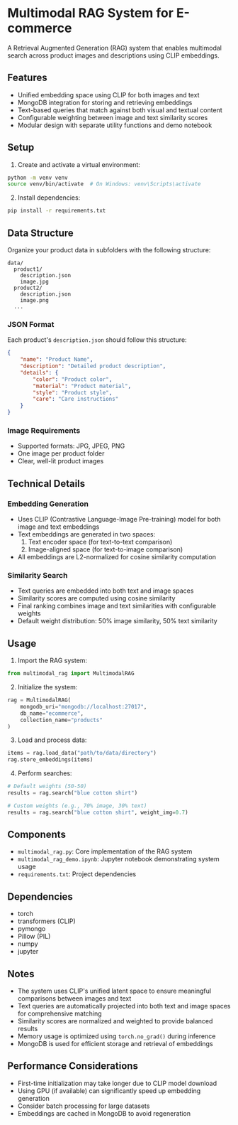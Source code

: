 # Multimodal RAG System for E-commerce

A Retrieval Augmented Generation (RAG) system that enables multimodal search across product images and descriptions using CLIP embeddings.

## Features

- Unified embedding space using CLIP for both images and text
- MongoDB integration for storing and retrieving embeddings
- Text-based queries that match against both visual and textual content
- Configurable weighting between image and text similarity scores
- Modular design with separate utility functions and demo notebook

## Setup

1. Create and activate a virtual environment:
```bash
python -m venv venv
source venv/bin/activate  # On Windows: venv\Scripts\activate
```

2. Install dependencies:
```bash
pip install -r requirements.txt
```

## Data Structure

Organize your product data in subfolders with the following structure:
```
data/
  product1/
    description.json
    image.jpg
  product2/
    description.json
    image.png
  ...
```

### JSON Format
Each product's `description.json` should follow this structure:
```json
{
    "name": "Product Name",
    "description": "Detailed product description",
    "details": {
        "color": "Product color",
        "material": "Product material",
        "style": "Product style",
        "care": "Care instructions"
    }
}
```

### Image Requirements
- Supported formats: JPG, JPEG, PNG
- One image per product folder
- Clear, well-lit product images

## Technical Details

### Embedding Generation
- Uses CLIP (Contrastive Language-Image Pre-training) model for both image and text embeddings
- Text embeddings are generated in two spaces:
  1. Text encoder space (for text-to-text comparison)
  2. Image-aligned space (for text-to-image comparison)
- All embeddings are L2-normalized for cosine similarity computation

### Similarity Search
- Text queries are embedded into both text and image spaces
- Similarity scores are computed using cosine similarity
- Final ranking combines image and text similarities with configurable weights
- Default weight distribution: 50% image similarity, 50% text similarity

## Usage

1. Import the RAG system:
```python
from multimodal_rag import MultimodalRAG
```

2. Initialize the system:
```python
rag = MultimodalRAG(
    mongodb_uri="mongodb://localhost:27017",
    db_name="ecommerce",
    collection_name="products"
)
```

3. Load and process data:
```python
items = rag.load_data("path/to/data/directory")
rag.store_embeddings(items)
```

4. Perform searches:
```python
# Default weights (50-50)
results = rag.search("blue cotton shirt")

# Custom weights (e.g., 70% image, 30% text)
results = rag.search("blue cotton shirt", weight_img=0.7)
```

## Components

- `multimodal_rag.py`: Core implementation of the RAG system
- `multimodal_rag_demo.ipynb`: Jupyter notebook demonstrating system usage
- `requirements.txt`: Project dependencies

## Dependencies

- torch
- transformers (CLIP)
- pymongo
- Pillow (PIL)
- numpy
- jupyter

## Notes

- The system uses CLIP's unified latent space to ensure meaningful comparisons between images and text
- Text queries are automatically projected into both text and image spaces for comprehensive matching
- Similarity scores are normalized and weighted to provide balanced results
- Memory usage is optimized using `torch.no_grad()` during inference
- MongoDB is used for efficient storage and retrieval of embeddings

## Performance Considerations

- First-time initialization may take longer due to CLIP model download
- Using GPU (if available) can significantly speed up embedding generation
- Consider batch processing for large datasets
- Embeddings are cached in MongoDB to avoid regeneration 